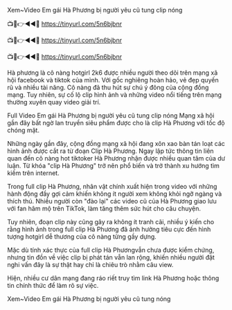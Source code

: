 Xem~Video Em gái Hà Phương bị người yêu cũ tung clip nóng

📺📱👉◄◄🔴  https://tinyurl.com/5n6bjbnr

📺📱👉◄◄🔴  https://tinyurl.com/5n6bjbnr

📺📱👉◄◄🔴  https://tinyurl.com/5n6bjbnr


Hà phương là cô nàng hotgirl 2k6 được nhiều người theo dõi trên mạng xã hội facebook và tiktok của mình. Với gốc nghiêng hoàn hảo, vẻ đẹp quyến rũ và nhiều tài năng. Cô nàng đã thu hút sự chú ý đông của cộng đồng mạng. Tuy nhiên, sự cố lộ clip hình ảnh và những video nổi tiếng trên mạng thường xuyên quay video giải trí.

Full Video Em gái Hà Phương bị người yêu cũ tung clip nóng
Mạng xã hội gần đây bất ngờ lan truyền siêu phẩm được cho là clip Hà Phương với tốc độ chóng mặt.

Những ngày gần đây, cộng đồng mạng xã hội đang xôn xao bàn tán loạt các hình ảnh được cắt ra từ đoạn Clip Hà Phương. Ngay lập tức thông tin liên quan đến cô nàng hot tiktoker Hà Phương nhận được nhiều quan tâm của dư luận. Từ khóa "clip Hà Phương" trở nên phổ biến và trở thành xu hướng tìm kiếm trên internet.


Trong full clip Hà Phương, nhân vật chính xuất hiện trong video với những hành động đầy gợi cảm khiến không ít người xem không khỏi ngỡ ngàng và thích thú. Nhiều người còn "đào lại" các video cũ của Hà Phương giao lưu với fan hâm mộ trên TikTok, làm tăng thêm sức hút cho câu chuyện.

Tuy nhiên, đoạn clip này cũng gây ra không ít tranh cãi, nhiều ý kiến cho rằng hình ảnh trong full clip Hà Phương đã ảnh hưởng tiêu cực đến hình tượng hotgirl dễ thương của cô nàng từng gầy dựng.

Mặc dù tính xác thực của full clip Hà Phươngvẫn chưa được kiểm chứng, nhưng tin đồn về việc clip bị phát tán vẫn lan rộng, khiến nhiều người đặt nghi vấn đây là sự thật hay chỉ là chiêu trò nhằm câu view. 

Hiện, nhiều cư dân mạng đang ráo riết truy tìm link Hà Phương hoặc thông tin chính thức để làm rõ sự việc.

Xem~Video Em gái Hà Phương bị người yêu cũ tung nóng
